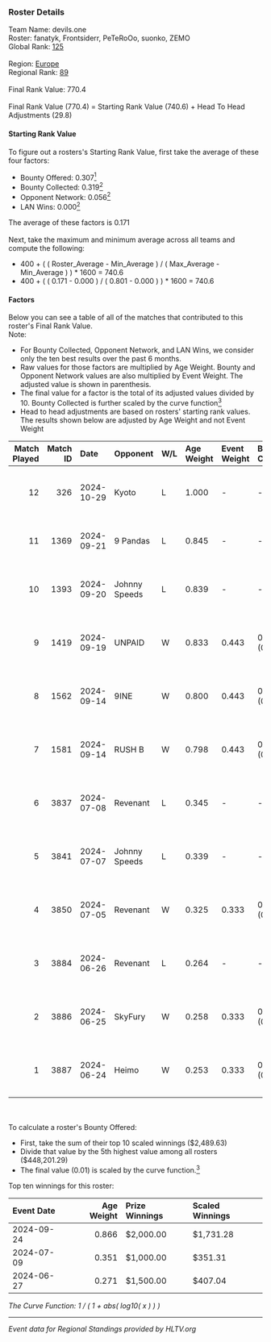 ### Roster Details<br />
Team Name: devils.one<br />
Roster: fanatyk, Frontsiderr, PeTeRoOo, suonko, ZEMO<br />
Global Rank: [125](../../standings_global_2024_11_13.md)<br />
<br />
Region: [Europe]( ../../standings_europe_2024_11_13.md)<br />
Regional Rank: [89]( ../../standings_europe_2024_11_13.md)<br />
<br />
Final Rank Value:  770.4<br />
<br />
Final Rank Value (770.4) = Starting Rank Value (740.6) + Head To Head Adjustments (29.8)<br />

#### Starting Rank Value<br />
To figure out a rosters's Starting Rank Value, first take the average of these four factors:<br />
- Bounty Offered: 0.307[<sup>1</sup>](#table2)
- Bounty Collected: 0.319[<sup>2</sup>](#table1)
- Opponent Network: 0.056[<sup>2</sup>](#table1)
- LAN Wins: 0.000[<sup>2</sup>](#table1)

The average of these factors is 0.171<br />
<br />
Next, take the maximum and minimum average across all teams and compute the following:<br />
- 400 + ( ( Roster_Average - Min_Average ) / ( Max_Average - Min_Average ) ) * 1600 = 740.6
- 400 + ( ( 0.171 - 0.000 ) / ( 0.801 - 0.000 ) ) * 1600 = 740.6


#### Factors<br />
Below you can see a table of all of the matches that contributed to this roster's Final Rank Value.<br />
Note:<br />

- For Bounty Collected, Opponent Network, and LAN Wins, we consider only the ten best results over the past 6 months.
- Raw values for those factors are multiplied by Age Weight. Bounty and Opponent Network values are also multiplied by Event Weight. The adjusted value is shown in parenthesis.
- The final value for a factor is the total of its adjusted values divided by 10. Bounty Collected is further scaled by the curve function[<sup>3</sup>](#curveFunction)
- Head to head adjustments are based on rosters' starting rank values. The results shown below are adjusted by Age Weight and not Event Weight
<span id="table1"></span><br />


| Match Played | Match ID | Date       | Opponent      | W/L | Age Weight | Event Weight | Bounty Collected | Opponent Network | LAN Wins  | H2H Adj. | Roster                                            |
| -: | -: | :- | :- | :- | :- | :- | :- | :- | :- | -: | :- |
|           12 |      326 | 2024-10-29 | Kyoto         | L   | 1.000      | -            | -                | -                | -         |   -19.07 | fanatyk, Frontsiderr, PeTeRoOo, suonko, ZEMO      |
|           11 |     1369 | 2024-09-21 | 9 Pandas      | L   | 0.845      | -            | -                | -                | -         |    -4.22 | fanatyk, Frontsiderr, karmazynsz, Pelle, ZEMO     |
|           10 |     1393 | 2024-09-20 | Johnny Speeds | L   | 0.839      | -            | -                | -                | -         |    -5.42 | fanatyk, Frontsiderr, karmazynsz, Pelle, PeTeRoOo |
|            9 |     1419 | 2024-09-19 | UNPAID        | W   | 0.833      | 0.443        | 0.120 (0.044)    | 0.385 (0.142)    | 0 (0.000) |    22.61 | fanatyk, Frontsiderr, Pelle, suonko, ZEMO         |
|            8 |     1562 | 2024-09-14 | 9INE          | W   | 0.800      | 0.443        | 0.056 (0.020)    | 0.789 (0.279)    | 0 (0.000) |    19.63 | fanatyk, Frontsiderr, Pelle, suonko, ZEMO         |
|            7 |     1581 | 2024-09-14 | RUSH B        | W   | 0.798      | 0.443        | 0.019 (0.007)    | 0.248 (0.088)    | 0 (0.000) |    14.52 | fanatyk, Frontsiderr, Pelle, PeTeRoOo, ZEMO       |
|            6 |     3837 | 2024-07-08 | Revenant      | L   | 0.345      | -            | -                | -                | -         |    -4.13 | Frontsiderr, Pelle, PeTeRoOo, suonko, ZEMO        |
|            5 |     3841 | 2024-07-07 | Johnny Speeds | L   | 0.339      | -            | -                | -                | -         |    -2.12 | Frontsiderr, Pelle, PeTeRoOo, suonko, ZEMO        |
|            4 |     3850 | 2024-07-05 | Revenant      | W   | 0.325      | 0.333        | 0.014 (0.002)    | 0.395 (0.043)    | 0 (0.000) |     6.34 | Frontsiderr, Pelle, PeTeRoOo, suonko, ZEMO        |
|            3 |     3884 | 2024-06-26 | Revenant      | L   | 0.264      | -            | -                | -                | -         |    -3.18 | Frontsiderr, Pelle, PeTeRoOo, suonko, ZEMO        |
|            2 |     3886 | 2024-06-25 | SkyFury       | W   | 0.258      | 0.333        | 0.001 (0.000)    | 0.009 (0.001)    | 0 (0.000) |     1.85 | Frontsiderr, Pelle, PeTeRoOo, suonko, ZEMO        |
|            1 |     3887 | 2024-06-24 | Heimo         | W   | 0.253      | 0.333        | 0.001 (0.000)    | 0.148 (0.012)    | 0 (0.000) |     2.98 | Frontsiderr, Pelle, PeTeRoOo, suonko, ZEMO        |

<br />
<span id="table2"></span><br />
To calculate a roster's Bounty Offered:<br />

- First, take the sum of their top 10 scaled winnings ($2,489.63)
- Divide that value by the 5th highest value among all rosters ($448,201.29)
- The final value (0.01) is scaled by the curve function.[<sup>3</sup>](#curveFunction)

Top ten winnings for this roster:<br />

| Event Date | Age Weight | Prize Winnings | Scaled Winnings |
| :- | -: | :- | :- |
| 2024-09-24 |      0.866 | $2,000.00      | $1,731.28       |
| 2024-07-09 |      0.351 | $1,000.00      | $351.31         |
| 2024-06-27 |      0.271 | $1,500.00      | $407.04         |


<span id="curveFunction"></span>_The Curve Function: 1 / ( 1 + abs( log10( x ) ) )_<br />

---
_Event data for Regional Standings provided by HLTV.org_<br />
